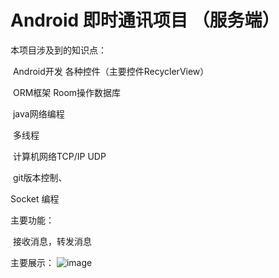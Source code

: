 # Android 即时通讯项目 （服务端）

本项目涉及到的知识点：

​    Android开发 各种控件（主要控件RecyclerView）

​	ORM框架 Room操作数据库

​    java网络编程

​	多线程

​	计算机网络TCP/IP  UDP

​	git版本控制、

   Socket 编程



主要功能：

​      接收消息，转发消息

主要展示：
![image](https://user-images.githubusercontent.com/74490865/176439644-a96b9565-4044-4923-9b02-3328f74ef06e.png)
